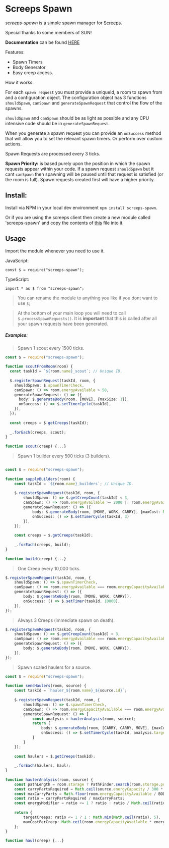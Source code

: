 # Screeps Spawn

*screeps-spawn* is a simple spawn manager for [Screeps](http://www.screeps.com).

Special thanks to some members of SUN!

**Documentation** can be found [HERE](https://trebbettes-screeps.github.io/screeps-spawn/)

Features:
- Spawn Timers
- Body Generator
- Easy creep access.

How it works:

For each `spawn request` you must provide a uniqueId, a room to spawn from and a configuration object.
The configuration object has 3 functions `shouldSpawn`, `canSpawn` and `generateSpawnRequest` that control the flow of the spawns.

`shouldSpawn` and `canSpawn` should be as light as possible and any CPU intensive code should be in `generateSpawnRequest`.

When you generate a spawn request you can provide an `onSuccess` method that will allow you to set the relevant spawn timers. Or perform over custom actions.

Spawn Requests are processed every 3 ticks.

**Spawn Priority:** is based purely upon the position in which the spawn requests appear within your code.
If a spawn request `shouldSpawn` but it cant `canSpawn` then spawning will be paused until that request is satisfied (or the room is full).
Spawn requests created first will have a higher priority.

## Install:
Install via NPM in your local dev environment `npm install screeps-spawn`.

Or if you are using the screeps client then create a new module called 'screeps-spawn' and 
copy the contents of [this](https://github.com/trebbettes-screeps/screeps-spawn/blob/master/dist/spawn.js) file into it.

## Usage
Import the module whenever you need to use it.

JavaScript: 

```
const $ = require("screeps-spawn");
```

TypeScript: 

```
import * as $ from "screeps-spawn";
``` 

> You can rename the module to anything you like if you dont want to use `$`;

> At the bottom of your main loop you will need to call `$.processSpawnRequests()`. It is **important** that this is called after all your spawn requests have been generated.



##### Examples:
> Spawn 1 scout every 1500 ticks.

```typescript
const $ = require("screeps-spawn");
 
function scoutFromRoom(room) {
  const taskId = `${room.name}_scout`; // Unique ID.
 
  $.registerSpawnRequest(taskId, room, {
    shouldSpawn: $.spawnTimerCheck,
    canSpawn: () => room.energyAvailable > 50,
    generateSpawnRequest: () => ({
      body: $.generateBody(room, [MOVE], {maxSize: 1}),
      onSuccess: () => $.setTimerCycle(taskId),
    }),
  });
 
  const creeps = $.getCreeps(taskId);
   
  _.forEach(creeps, scout);
}
 
function scout(creep) {...}
```

> Spawn 1 builder every 500 ticks (3 builders).

```typescript

const $ = require("screeps-spawn");
 
function supplyBuilders(room) {
    const taskId = `${room.name}_builders`; // Unique ID.
 
    $.registerSpawnRequest(taskId, room, {
        shouldSpawn: () => $.getCreepCount(taskId) < 3,
        canSpawn: () => room.energyAvailable >= 2000 || room.energyAvailable === room.energyCapacityAvailable,
        generateSpawnRequest: () => ({
            body: $.generateBody(room, [MOVE, WORK, CARRY], {maxCost: Math.min(room.energyAvailable, 2000)}),
            onSuccess: () => $.setTimerCycle(taskId, 3) 
        }),
    });
 
    const creeps = $.getCreeps(taskId);
   
    _.forEach(creeps, build);
}
 
function build(creep) {...}
```

> One Creep every 10,000 ticks.

```typescript
$.registerSpawnRequest(taskId, room, {
    shouldSpawn: () => $.spawnTimerCheck, 
    canSpawn: () => room.energyAvailable === room.energyCapacityAvailable,
    generateSpawnRequest: () => ({
        body: $.generateBody(room, [MOVE, WORK, CARRY]), 
        onSuccess: () => $.setTimer(taskId, 10000),
    }),
});
```

> Always 3 Creeps (immediate spawn on death).

```typescript
$.registerSpawnRequest(taskId, room, {
    shouldSpawn: () => $.getCreepCount(taskId) < 3, 
    canSpawn: () => room.energyAvailable === room.energyCapacityAvailable,
    generateSpawnRequest: () => ({
        body: $.generateBody(room, [MOVE, WORK, CARRY]), 
    }),
});
```

> Spawn scaled haulers for a source.

```typescript
const $ = require("screeps-spawn");
 
function sendHaulers(room, source) {
    const taskId = `hauler_${room.name}_${source.id}`;
    
    $.registerSpawnRequest(taskId, room, {
        shouldSpawn: () => $.spawnTimerCheck,
        canSpawn: () => room.energyCapacityAvailable === room.energyAvailable,
        generateSpawnRequest: () => {
            const analysis = haulerAnalysis(room, source);
            return {
                body: $.generateBody(room, [CARRY, CARRY, MOVE], {maxCost: analysis.maxCostPerCreep}),
                onSuccess: () => $.setTimerCycle(taskId, analysis.targetCreeps),
            }
        }
    });
    
    const haulers = $.getCreeps(taskId);
    
    _.forEach(haulers, haul);
}
 
function haulerAnalysis(room, source) {
    const pathLength = room.storage ? PathFinder.search(room.storage.pos, {pos: source.pos, range: 1}).path.length : 25;
    const carryPartsRequired = Math.ceil(source.energyCapacity / 300 * pathLength * 2 / 50 * 1.2);
    const maxCarryParts = Math.floor(room.energyCapacityAvailable / BODYPART_COST[CARRY] * 0.666);
    const ratio = carryPartsRequired / maxCarryParts;
    const energyModifier = ratio <= 1 ? ratio : ratio / Math.ceil(ratio);
    
    return {
        targetCreeps: ratio <= 1 ? 1 : Math.min(Math.ceil(ratio), 5),
        maxCostPerCreep: Math.ceil(room.energyCapacityAvailable * energyModifier),
    };
}
 
function haul(creep) {...}
```
